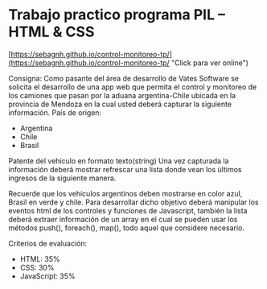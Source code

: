 # Trabajo practico programa PIL – HTML & CSS

[https://sebagnh.github.io/control-monitoreo-tp/](https://sebagnh.github.io/control-monitoreo-tp/ "Click para ver online")



Consigna:
Como pasante del área de desarrollo de Vates Software se solicita el desarrollo de una app web que permita el control y monitoreo de los camiones que pasan por la aduana argentina-Chile ubicada en la provincia de Mendoza en la cual usted deberá capturar la siguiente información.
País de origen:
* Argentina
* Chile
* Brasil

Patente del vehículo en formato texto(string)
Una vez capturada la información deberá mostrar refrescar una lista donde vean los últimos ingresos de la siguiente manera.

Recuerde que los vehículos argentinos deben mostrarse en color azul, Brasil en verde y chile.
Para desarrollar dicho objetivo deberá manipular los eventos html de los controles y funciones de Javascript, también la lista deberá extraer información de un array en el cual se pueden usar los métodos push(), foreach(), map(), todo aquel que considere necesario.

Criterios de evaluación:

* HTML: 35%
* CSS: 30%
* JavaScript: 35%



<!--
https://sebagnh.github.io/control-monitoreo-tp/

Verificar las fuentes usadas
limpiar console log







    if (false) {
        provincias_argentinas.push('Tierra del fuego');
        let ultimo_registro = provincias_argentinas.length;

        let combo_provincias = document.getElementById('ListProvincias');
        
        let nuevo_elemento = document.createElement('option');
        nuevo_elemento.text = provincias_argentinas[ultimo_registro-1];
        nuevo_elemento.value = ultimo_registro;

        combo_provincias.options[ultimo_registro] = new Option(nuevo_elemento.text, nuevo_elemento.value);
    }


    //Agrega correctamente los elementos al arreglo

    /* 
    patentes.map((p) =>{
        console.log(p);
    }); 
    */
    /* Inicio <-- limpiando lista de reportes ------------------------------------*/
    if (false) {
    let combo_localidades = document.getElementById('ListLocalidades');

    for (var i = combo_localidades.options.length; i > 0; i--) // vacio el combo sin borrar el 'Seleccione'
        {
            combo_localidades.options[i] = null;    
        }	
    }
/*     for (let i = 0; i < lista_reportes.options.length; i++) {
       // lista_reportes.options[i] = null; 
        console.log(lista_reportes.options[i])
    } */

    /*-- Fin  <-- limpiando lista de reportes ------------------------------------*/

 
    
    if (false) {
        patentes.map( (patente) => {
            lista_reportes.add(new Option(patente));
            console.log(patente);
        });
    }
    
    
if (false) {
        /* Inicio <--  ------------------------------------*/
        for (let i = 0; i < lista_reportes.options.length; i++) {
            //lista_reportes.options[i] = null; 
            //console.log(lista_reportes.options[i])
        }
        console.log(lista_reportes.options.length)
        /*-- Fin  <--  ------------------------------------*/
    
}



    if (false) {
        patentes.push(input_patente.value);
        let cant_registros = patentes.length;
        let nuevo_elemento_opcion = document.createElement("option");
        nuevo_elemento_opcion.text = patentes[cant_registros -1].toString();
        nuevo_elemento_opcion.value = patentes.length;
    
        lista_reportes.options[cant_registros] = new Option( nuevo_elemento_opcion.text,nuevo_elemento_opcion.value);
    }


//Limpiar reportes funcion
const limpiar_lista_reportes = () => {
    //lista_reportes.value = "";
    for (let i = 0; i < patentes.length; i++) {
        lista_reportes.remove(i);
        
    } 
    //console.log(lista_reportes.options)
    
    patentes.map( (lp)=>{
        console.log(lp);
    });

}




//Boton Limpiar reportes
const btn_limpiar_reportes = document.getElementById("btn_limpiar_reportes");
btn_limpiar_reportes.addEventListener("click", ()=>{
    //console.log("boton reportes"); 
    limpiar_lista_reportes();
})





const recorrer_patentes = () => {
    patentes.map((patente)=>{
        console.log(patente);
    });
}




    if (false) {
        
    
    patentes.push(input_patente.value);
    let cant_registros = patentes.length;
    let nuevo_elemento_opcion = document.createElement("option");

    let nodo_texto = document.createTextNode(patentes[cant_registros -1].toString())
    nuevo_elemento_opcion.append(nodo_texto);

    console.log( "Argen"+" - "+patentes[cant_registros -1]);

    nuevo_elemento_opcion.value = patentes.length;
    lista_reportes.options[cant_registros] = new Option( nuevo_elemento_opcion.text,nuevo_elemento_opcion.value);
    }
    if (false) {
        
    
    patentes.push(input_patente.value);
    let cant_registros = patentes.length;
    let nuevo_elemento_opcion = document.createElement("option");

    let nodo_texto = document.createTextNode(patentes[cant_registros -1].toString())
    nuevo_elemento_opcion.append(nodo_texto);

    console.log( "Argen"+" - "+patentes[cant_registros -1]);

    nuevo_elemento_opcion.value = patentes.length;
    lista_reportes.options[cant_registros] = new Option( nuevo_elemento_opcion.text,nuevo_elemento_opcion.value);
    }



    if (false) {
        
   
    patentes.push(input_patente.value);
    let cant_registros = patentes.length;
    let nuevo_elemento_opcion = document.createElement("option");

    let nodo_texto = document.createTextNode(patentes[cant_registros -1].toString())
    nuevo_elemento_opcion.append(nodo_texto);
    let cbo_Seleccionado = cbo_lista_paises.options[cbo_lista_paises.selectedIndex].value;
    console.log( cbo_Seleccionado +" - "+patentes[cant_registros -1]);

    nuevo_elemento_opcion.value = patentes.length;

    //console.log(cbo_lista_paises.options[1].value);
    //console.log(cbo_lista_paises.options[cbo_lista_paises.selectedIndex].value);
    
    lista_reportes.options[cant_registros] = new Option( nuevo_elemento_opcion.text,nuevo_elemento_opcion.value);
}




    if (false) {
        
        let cant_registros = patentes.length;
        
        let cbo_Seleccionado = cbo_lista_paises.options[cbo_lista_paises.selectedIndex].value;
        
        let nuevo_elemento_opcion = document.createElement("option");    
        nuevo_elemento_opcion.text = cbo_Seleccionado +" - "+patentes[cant_registros -1];
        nuevo_elemento_opcion.value = patentes.length;
        lista_reportes.options[cant_registros] = new Option( nuevo_elemento_opcion.text,nuevo_elemento_opcion.value);
    }











    if (false) {
    
    let filtros = document.getElementById("filtros");
    filtros.addEventListener("click",()=>{
        const radio_filtro = document.getElementsByName("filtro_pais");
        
        for (let i=0; i<radio_filtro.length; i++) {
            if (radio_filtro[1].checked) {
                console.log("Argentina");
                break;
            }else   if (radio_filtro[2].checked) {
                console.log("Brasil");
                break;
            }else   if (radio_filtro[3].checked) {
                console.log("Chile");
                break;
            }else{
                console.log("todos");
                break;
            }
            
        }
        
    });
}


// llenar objetos funcionando sin filtros
const llenar_obj_reportes = () => {
    const nuevo_option_elemento = document.createElement("option");     
    patentes.map( (patente) => {        
        nuevo_option_elemento.text = patente.pais_origen +" - "+ patente.patente_codigo;
        nuevo_option_elemento.value = patente.id;     

        lista_reportes.options[patentes.length -1] = new Option( nuevo_option_elemento.text,nuevo_option_elemento.value);
    }); 
}






///con filtro roto
const llenar_obj_reportes = () => {
    const nuevo_option_elemento = document.createElement("option");     
    let contador_arg = 0;


    patentes.map( (patente) => {  
        if (patente.pais_origen == "Argentina") {
            contador_arg ++;
            nuevo_option_elemento.text = patente.pais_origen +" - "+ patente.patente_codigo;
            nuevo_option_elemento.value = patente.id;     
    
            lista_reportes.options[contador_arg -1] = new Option( nuevo_option_elemento.text,nuevo_option_elemento.value);
        }       

    }); 
}









// llenar objetos funcionando sin filtros
if (false) {
    

const llenar_obj_reportes = (rb_checkeado_valor) => {
    console.log(rb_checkeado_valor);
    const nuevo_option_elemento = document.createElement("option"); 
    let contador = 0;    
    patentes.map( (patente) => { 
        

        if (rb_checkeado_valor == "Todos") {
        
        nuevo_option_elemento.text = patente.pais_origen +" - "+ patente.patente_codigo;
        nuevo_option_elemento.value = patente.id;     

        lista_reportes.options[patentes.length -1] = new Option( nuevo_option_elemento.text,nuevo_option_elemento.value);
        console.log(patente);



        }else if (rb_checkeado_valor == patente.pais_origen) {
            contador ++;
            nuevo_option_elemento.text = patente.pais_origen +" - "+ patente.patente_codigo;
            nuevo_option_elemento.value = patente.id;     
    
            lista_reportes.options[contador -1] = new Option( nuevo_option_elemento.text,nuevo_option_elemento.value);
        }
    }); 
}
}

if (false) {
    const mostrar_paises = ()=>{
        lista_paises.map( (pais)=> {
            //console.log(pais.nombre +" "+ pais.id);
            cbo_lista_paises.add(new Option(pais.nombre));
        });
    }
    mostrar_paises();
}


// llenar objetos funcionando sin filtros
const llenar_obj_reportes = (rb_checkeado_valor) => {
    //const nuevo_option_elemento = document.createElement("option"); 
    //console.log(patentes)    
    let nuevo_option_elemento = document.createElement("option");
/*     patentes.map( (patente) => { 
        //console.log(patente)       
        //nuevo_option_elemento.text = patente.pais_origen +" - "+ patente.patente_codigo;
        //nuevo_option_elemento.value = patente.id;     

        //lista_reportes.options[patentes.length] = new Option( nuevo_option_elemento.text,nuevo_option_elemento.value);

        //lista_reportes.add(new Option(patente.pais_origen));
        //lista_reportes.add(new Option(`${patente.pais_origen} - ${patente.patente_codigo}`));

        
        nuevo_option_elemento.setAttribute("value", `${patente.id}`)

        let option_lleno_texto = document.createTextNode(`${patente.pais_origen}`);
        nuevo_option_elemento.appendChild(option_lleno_texto);
        lista_reportes.appendChild(nuevo_option_elemento);

        console.log(nuevo_option_elemento);
    });  */


    let option3 = document.createElement("option");
    patentes.forEach((patente) => {

        
        option3.setAttribute("value", `${patente.id}`);
        //option3.value = patente.id;


        option3.setAttribute("class", `verde`);
        //option3.class = 'verde';

        let option3Texto = document.createTextNode(`${patente.pais_origen} - ${patente.patente_codigo}`);
        option3.appendChild(option3Texto);

        console.log(option3);

        lista_reportes.appendChild(option3);
        //lista_reportes.add(new Option(option3.value,option3.class));
        //lista_reportes.options[patentes.length] = new Option( nuevo_option_elemento.text,nuevo_option_elemento.value);

    });
    
    //lista_reportes.appendChild(option3);
}
llenar_obj_reportes("Todos");






if (false) {
    

const llenar_reporte_checked = () =>{
    let rb_checkeado_valor = "Todos";

    if (document.querySelector('input[name="filtro_pais"]')) {
        document.querySelectorAll('input[name="filtro_pais"]').forEach((radio_btn) => {
        radio_btn.addEventListener("change", (rb)=> {
            rb_checkeado_valor = rb.target.value;            

            //console.log(rb_checkeado_valor);

            llenar_obj_reportes(rb_checkeado_valor);
        });
        });
    }
}

llenar_reporte_checked();

}




//llenar_obj_reportes();






if (false) {
    function AgregarProvincia(){
        //ejemplo de metodo push
        provincias_argentinas.push('Tierra del fuego');
        let ultimo_registro = provincias_argentinas.length;

        let combo_provincias = document.getElementById('ListProvincias');
        
        let nuevo_elemento = document.createElement('option');
        nuevo_elemento.text = provincias_argentinas[ultimo_registro-1];
        nuevo_elemento.value = ultimo_registro;

        combo_provincias.options[ultimo_registro] = new Option(nuevo_elemento.text, nuevo_elemento.value);
    }
}





if (false) {
    
    option = document.createElement( 'option' );
    option.value = option.text = i;
    select.add( option );
}



if (false) {
    patentes.map( (patente) => {        
        nuevo_option_elemento.text = patente.pais_origen.toString() +" - "+ patente.patente_codigo.toString();
        nuevo_option_elemento.value = patente.id.toString();

    }); 
    lista_reportes.options[patentes.length] = new Option( nuevo_option_elemento.text,nuevo_option_elemento.value);
    console.log(patentes);
}





if (false) {
    patentesCurrPais.forEach((currPatente) =>{
        //expande 1 para cada patente    
        optionsPatentes.size += 1;
        //crear la opcion y rellenar
        let elemPatente = document.createElement('option');
        elemPatente.value = currPatente.numPatente.toString();
        elemPatente.text = currPatente.pais.toString() + " - "
            + currPatente.numPatente.toString();
/*
*esta linea añade el color!
*/
        elemPatente.style.color = paises[index].color; 
        //añadir como hijo del optgroup
        optionsPatentes.appendChild(elemPatente);
    });
}




// llenar objetos funcionando sin filtros
const llenar_obj_reportes = () => {
    let patentes_cantidad = patentes.length;

    patentes.forEach((patente)=>{
        console.log(patente);
        let option = document.createElement("option");
        option.value = option.text = `${patente.pais_origen} - ${patente.patente_codigo}`
        //option.style = 'color:blue';
        // estimado_pagar.style = 'color:blue;font-weight: 200;';
        //lista_reportes.add(option)

        ///lista_reportes.options[patentes.length] = lista_reportes.add(option);
        //lista_reportes.add(new Option(option.value,option.text,option.style));
        lista_reportes.options[patentes_cantidad -1 ] = new Option(option.text,option.value);
    });
    console.log(lista_reportes);
    
    //combo_estudiantes.add(new Option(estudiante.f_nombre, estudiante.id))


}




          <div class="filtros">
                <label for="filtro_pais"> <input type="radio" name="filtro_pais" value="Todos"id="rb_todos"> Todos </label>                
                <label for="filtro_pais"><input type="radio" name="filtro_pais" value="Argentina"id="rb_Argentina">Argentina</label>
                <label for="filtro_pais"><input type="radio" name="filtro_pais" value="Brasil"id="rb_brasil">Brasil</label>
                <label for="filtro_pais"><input type="radio" name="filtro_pais" value="Chile"id="rb_chile">Chile</label>
            </div>  
-->